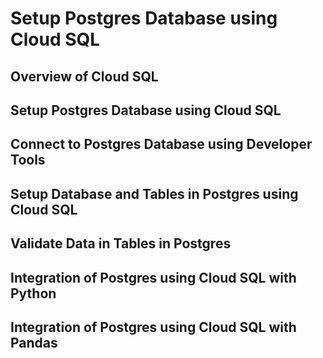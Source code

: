 # Setup Postgres Database using Cloud SQL

## Overview of Cloud SQL

## Setup Postgres Database using Cloud SQL

## Connect to Postgres Database using Developer Tools

## Setup Database and Tables in Postgres using Cloud SQL

## Validate Data in Tables in Postgres

## Integration of Postgres using Cloud SQL with Python

## Integration of Postgres using Cloud SQL with Pandas